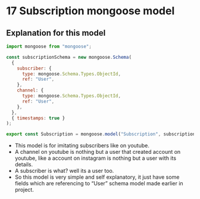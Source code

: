 # 17 Subscription mongoose model

## Explanation for this model

```jsx
import mongoose from "mongoose";

const subscriptionSchema = new mongoose.Schema(
  {
    subscriber: {
      type: mongoose.Schema.Types.ObjectId,
      ref: "User",
    },
    channel: {
      type: mongoose.Schema.Types.ObjectId,
      ref: "User",
    },
  },
  { timestamps: true }
);

export const Subscription = mongoose.model("Subscription", subscriptionSchema);
```

- This model is for imitating subscribers like on youtube.
- A channel on youtube is nothing but a user that created account on youtube, like a account on instagram is nothing but a user with its details.
- A subscriber is what? well its a user too.
- So this model is very simple and self explanatory, it just have some fields which are referencing to “User” schema model made earlier in project.